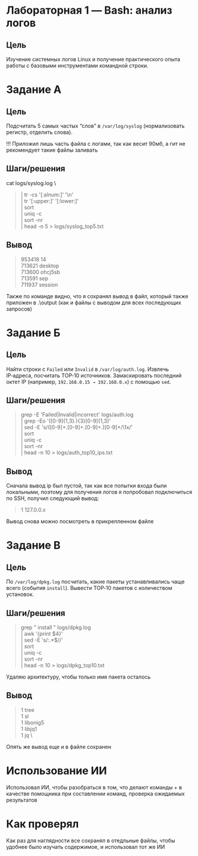 # Лабораторная 1 — Bash: анализ логов

## Цель
Изучение системных логов Linux и получение практического опыта работы с базовыми инструментами командной строки.

# Задание A

## Цель
Подсчитать 5 самых частых “слов” в `/var/log/syslog` (нормализовать регистр, отделить слова).

!!! Приложил лишь часть файла с логами, так как весит 90мб, а гит не рекомендует такие файлы заливать
## Шаги/решения
cat logs/syslog.log \
>   | tr -cs '[:alnum:]' '\n' \
>   | tr '[:upper:]' '[:lower:]' \
>   | sort \
>   | uniq -c \
>   | sort -nr \
>   | head -n 5 > logs/syslog_top5.txt



## Вывод
>  953418 14 \
>  713621 desktop \
>  713600 ohcj5sb \
>  713591 sep \
>  711937 session

Также по команде видно, что я сохранял вывод в файл, который также приложен в .\output (как и файлы с выводом для всех последующих запросов)

# Задание Б

## Цель
Найти строки с `Failed` или `Invalid` в `/var/log/auth.log`.
Извлечь IP‑адреса, посчитать TOP‑10 источников. 
Замаскировать последний октет IP (например, `192.168.0.15 → 192.168.0.x`) с помощью `sed`.

## Шаги/решения
>  grep -E 'Failed|Invalid|incorrect' logs/auth.log \
>  | grep -Eo '([0-9]{1,3}\.){3}[0-9]{1,3}' \
>  | sed -E 's/([0-9]+\.[0-9]+\.[0-9]+\.)[0-9]+/\1x/' \
>  | sort \
>  | uniq -c \
>  | sort -nr \
>  | head -n 10 > logs/auth_top10_ips.txt

## Вывод
Сначала вывод ip был пустой, так как все попытки входа были локальными, поэтому для получения логов я попробовал подключиться по SSH, получил следующий вывод:

>  1 127.0.0.x

Вывод снова можно посмотреть в прикрепленном файле

# Задание B

## Цель
По `/var/log/dpkg.log` посчитать, какие пакеты устанавливались чаще всего (события `install`).
Вывести TOP‑10 пакетов с количеством установок.

## Шаги/решения
>   grep " install " logs/dpkg.log \
>   | awk '{print $4}' \
>   | sed -E 's/:.*$//' \
>   | sort \
>   | uniq -c \
>   | sort -nr \
>   | head -n 10 > logs/dpkg_top10.txt
 
Удаляю архитектуру, чтобы только имя пакета осталось

## Вывод

>   1 tree \
>   1 sl \
>   1 libonig5 \
>   1 libjq1 \
>   1 jq \

Опять же вывод еще и в файле сохранен

# Использование ИИ

Использовал ИИ, чтобы разобраться в том, что делают команды + в качестве помощника при составлении команд, проверка ожидаемых результатов

# Как проверял

Как раз для наглядности все сохранял в отедльные файлы, чтобы удобнее было изучать содержимое, и использовал тот же ИИ
